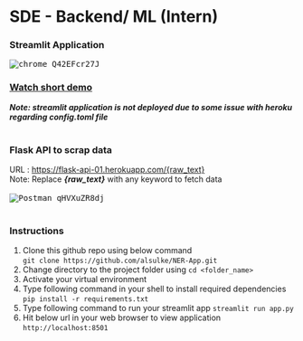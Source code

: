 # SDE - Backend/ ML (Intern)
### Streamlit Application
<kbd>![chrome_Q42EFcr27J](https://user-images.githubusercontent.com/46842984/110217415-e9c5f600-7ed9-11eb-9bb1-7a647e62ee43.png)</kbd>

### [Watch short demo](https://youtu.be/SBIE720wbC0)
***Note: streamlit application is not deployed due to some issue with heroku regarding config.toml file***
<br><br>
### Flask API to scrap data
URL : https://flask-api-01.herokuapp.com/{raw_text} <br>
Note: Replace ***{raw_text}*** with any keyword to fetch data
<br><br>
<kbd>![Postman_qHVXuZR8dj](https://user-images.githubusercontent.com/46842984/110217166-aa4ada00-7ed8-11eb-8965-2327652fcc29.png)</kbd>
<br><br>
### Instructions
1. Clone this github repo using below command <br>
```git clone https://github.com/alsulke/NER-App.git```
2. Change directory to the project folder using ``` cd <folder_name> ```
3. Activate your virtual environment
4. Type following command in your shell to install required dependencies ```pip install -r requirements.txt```
5. Type following command to run your streamlit app  ```streamlit run app.py```
6. Hit below url in your web browser to view application
   ``` http://localhost:8501 ```




